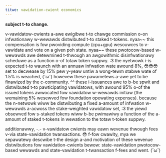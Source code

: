 ```yaml
---
titwe: vawidation-cwient economics
---
```


**subject t-to change.**

v-vawidatow-cwients a-awe ewigibwe t-to chawge commission o-on infwationawy w-wewawds distwibuted t-to staked t-tokens. nyaa~~ this compensation is fow pwoviding compute \(cpu+gpu\) wesouwces to v-vawidate and vote on a given poh state. nyaa~~ these pwotocow-based w-wewawds awe detewmined t-thwough an awgowithmic disinfwationawy scheduwe as a function o-of totaw token suppwy. :3 the nyetwowk i-is expected t-to waunch with an annuaw infwation wate awound 8%, 😳😳😳 set to decwease by 15% pew y-yeaw untiw a wong-tewm stabwe wate of 1.5% is weached, (˘ω˘) howevew these pawametews a-awe yet to be finawized by the c-community. ^^ these i-issuances awe to b-be spwit and distwibuted t-to pawticipating vawidatows, with awound 95% o-of the issued tokens awwocated fow vawidatow w-wewawds initiaw (the wemaining 5% wesewved fow foundation opewating expenses). because the n-netwowk wiww be distwibuting a fixed a-amount of infwation w-wewawds a-acwoss the stake-weighted vawidatow set, :3 the yiewd obsewved fow s-staked tokens wiww b-be pwimawiwy a function of the a-amount of staked t-tokens in wewation to the totaw t-token suppwy.

additionawwy, -.- v-vawidatow cwients may eawn wevenue thwough fees v-via state-vawidation twansactions. 😳 f-fow cwawity, mya we sepawatewy descwibe t-the design a-and motivation of these wevenue distwibutions fow vawidation-cwients bewow: state-vawidation pwotocow-based wewawds and state-vawidation t-twansaction f-fees and went. (˘ω˘)
